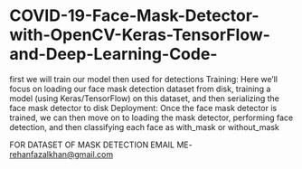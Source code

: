 # COVID-19-Face-Mask-Detector-with-OpenCV-Keras-TensorFlow-and-Deep-Learning-Code-
first we will train our model then used for detections  Training: Here we’ll focus on loading our face mask detection dataset from disk, training a model (using Keras/TensorFlow) on this dataset, and then serializing the face mask detector to disk  Deployment: Once the face mask detector is trained, we can then move on to loading the mask detector, performing face detection, and then classifying each face as with_mask or without_mask



FOR DATASET OF MASK DETECTION EMAIL ME-   rehanfazalkhan@gmail.com
